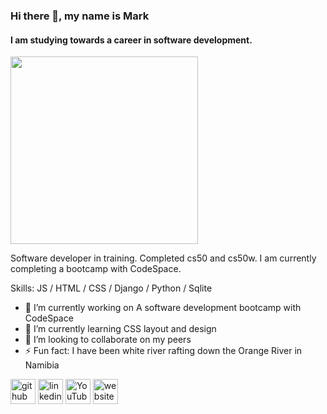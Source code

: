 ### Hi there 👋, my name is Mark
#### I am studying towards a career in software development.
<img src="https://github.com/user-attachments/assets/e66b2b73-5b2a-4018-bf5b-c421d3d6b7e5" width="300" />

Software developer in training. Completed cs50 and cs50w. I am currently completing a bootcamp with CodeSpace.

Skills: JS / HTML / CSS / Django / Python / Sqlite


- 🔭 I’m currently working on A software development bootcamp with CodeSpace 
- 🌱 I’m currently learning CSS layout and design 
- 👯 I’m looking to collaborate on my peers 
- ⚡ Fun fact: I have been white river rafting down the Orange River in Namibia


[<img src='https://cdn.jsdelivr.net/npm/simple-icons@3.0.1/icons/github.svg' alt='github' height='40'>](https://github.com/MarkSchae)  [<img src='https://cdn.jsdelivr.net/npm/simple-icons@3.0.1/icons/linkedin.svg' alt='linkedin' height='40'>](https://www.linkedin.com/in/https://www.linkedin.com/in/mark-schaefer-b5b35099//)  [<img src='https://cdn.jsdelivr.net/npm/simple-icons@3.0.1/icons/youtube.svg' alt='YouTube' height='40'>](https://www.youtube.com/channel/https://youtu.be/YkSOzcaiqNc)  [<img src='https://cdn.jsdelivr.net/npm/simple-icons@3.0.1/icons/icloud.svg' alt='website' height='40'>](https://scrimba.com/u418355e:certs) 


